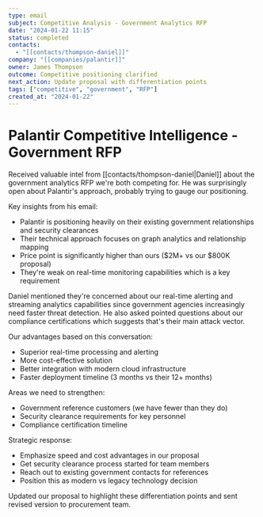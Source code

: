 ```yaml
---
type: email
subject: Competitive Analysis - Government Analytics RFP
date: "2024-01-22 11:15"
status: completed
contacts:
  - "[[contacts/thompson-daniel]]"
company: "[[companies/palantir]]"
owner: James Thompson
outcome: Competitive positioning clarified
next_action: Update proposal with differentiation points
tags: ["competitive", "government", "RFP"]
created_at: "2024-01-22"
---
```


# Palantir Competitive Intelligence - Government RFP

Received valuable intel from [[contacts/thompson-daniel|Daniel]] about the government analytics RFP we're both competing for. He was surprisingly open about Palantir's approach, probably trying to gauge our positioning.

Key insights from his email:
- Palantir is positioning heavily on their existing government relationships and security clearances
- Their technical approach focuses on graph analytics and relationship mapping
- Price point is significantly higher than ours ($2M+ vs our $800K proposal)
- They're weak on real-time monitoring capabilities which is a key requirement

Daniel mentioned they're concerned about our real-time alerting and streaming analytics capabilities since government agencies increasingly need faster threat detection. He also asked pointed questions about our compliance certifications which suggests that's their main attack vector.

Our advantages based on this conversation:
- Superior real-time processing and alerting
- More cost-effective solution
- Better integration with modern cloud infrastructure
- Faster deployment timeline (3 months vs their 12+ months)

Areas we need to strengthen:
- Government reference customers (we have fewer than they do)
- Security clearance requirements for key personnel
- Compliance certification timeline

Strategic response:
- Emphasize speed and cost advantages in our proposal
- Get security clearance process started for team members
- Reach out to existing government contacts for references
- Position this as modern vs legacy technology decision

Updated our proposal to highlight these differentiation points and sent revised version to procurement team.